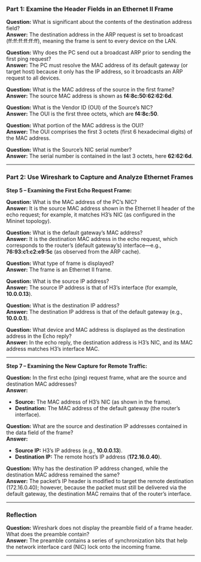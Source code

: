 ### Part 1: Examine the Header Fields in an Ethernet II Frame

**Question:** What is significant about the contents of the destination address field?  
**Answer:** The destination address in the ARP request is set to broadcast (ff:ff:ff:ff:ff:ff), meaning the frame is sent to every device on the LAN.

**Question:** Why does the PC send out a broadcast ARP prior to sending the first ping request?  
**Answer:** The PC must resolve the MAC address of its default gateway (or target host) because it only has the IP address, so it broadcasts an ARP request to all devices.

**Question:** What is the MAC address of the source in the first frame?  
**Answer:** The source MAC address is shown as **f4:8c:50:62:62:6d**.

**Question:** What is the Vendor ID (OUI) of the Source’s NIC?  
**Answer:** The OUI is the first three octets, which are **f4:8c:50**.

**Question:** What portion of the MAC address is the OUI?  
**Answer:** The OUI comprises the first 3 octets (first 6 hexadecimal digits) of the MAC address.

**Question:** What is the Source’s NIC serial number?  
**Answer:** The serial number is contained in the last 3 octets, here **62:62:6d**.

---

### Part 2: Use Wireshark to Capture and Analyze Ethernet Frames

**Step 5 – Examining the First Echo Request Frame:**

**Question:** What is the MAC address of the PC’s NIC?  
**Answer:** It is the source MAC address shown in the Ethernet II header of the echo request; for example, it matches H3’s NIC (as configured in the Mininet topology).

**Question:** What is the default gateway’s MAC address?  
**Answer:** It is the destination MAC address in the echo request, which corresponds to the router’s (default gateway’s) interface—e.g., **76:93:c1:c2:e9:5c** (as observed from the ARP cache).

**Question:** What type of frame is displayed?  
**Answer:** The frame is an Ethernet II frame.

**Question:** What is the source IP address?  
**Answer:** The source IP address is that of H3’s interface (for example, **10.0.0.13**).

**Question:** What is the destination IP address?  
**Answer:** The destination IP address is that of the default gateway (e.g., **10.0.0.1**).

**Question:** What device and MAC address is displayed as the destination address in the Echo reply?  
**Answer:** In the echo reply, the destination address is H3’s NIC, and its MAC address matches H3’s interface MAC.

---

**Step 7 – Examining the New Capture for Remote Traffic:**

**Question:** In the first echo (ping) request frame, what are the source and destination MAC addresses?  
**Answer:**  
- **Source:** The MAC address of H3’s NIC (as shown in the frame).  
- **Destination:** The MAC address of the default gateway (the router’s interface).

**Question:** What are the source and destination IP addresses contained in the data field of the frame?  
**Answer:**  
- **Source IP:** H3’s IP address (e.g., **10.0.0.13**).  
- **Destination IP:** The remote host’s IP address (**172.16.0.40**).

**Question:** Why has the destination IP address changed, while the destination MAC address remained the same?  
**Answer:** The packet’s IP header is modified to target the remote destination (172.16.0.40); however, because the packet must still be delivered via the default gateway, the destination MAC remains that of the router’s interface.

---

### Reflection

**Question:** Wireshark does not display the preamble field of a frame header. What does the preamble contain?  
**Answer:** The preamble contains a series of synchronization bits that help the network interface card (NIC) lock onto the incoming frame.

---
